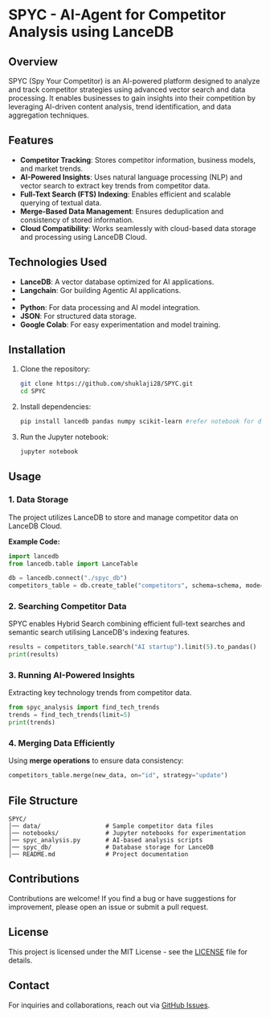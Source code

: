 # SPYC - AI-Agent for Competitor Analysis using LanceDB

## Overview
SPYC (Spy Your Competitor) is an AI-powered platform designed to analyze and track competitor strategies using advanced vector search and data processing. It enables businesses to gain insights into their competition by leveraging AI-driven content analysis, trend identification, and data aggregation techniques.

## Features
- **Competitor Tracking**: Stores competitor information, business models, and market trends.
- **AI-Powered Insights**: Uses natural language processing (NLP) and vector search to extract key trends from competitor data.
- **Full-Text Search (FTS) Indexing**: Enables efficient and scalable querying of textual data.
- **Merge-Based Data Management**: Ensures deduplication and consistency of stored information.
- **Cloud Compatibility**: Works seamlessly with cloud-based data storage and processing using LanceDB Cloud.

## Technologies Used
- **LanceDB**: A vector database optimized for AI applications.
- **Langchain**: Gor building Agentic AI applications.
- 
- **Python**: For data processing and AI model integration.
- **JSON**: For structured data storage.
- **Google Colab**: For easy experimentation and model training.

## Installation
1. Clone the repository:
   ```sh
   git clone https://github.com/shuklaji28/SPYC.git
   cd SPYC
   ```
2. Install dependencies:
   ```sh
   pip install lancedb pandas numpy scikit-learn #refer notebook for detailed info
   ```
3. Run the Jupyter notebook:
   ```sh
   jupyter notebook
   ```

## Usage
### 1. Data Storage
The project utilizes LanceDB to store and manage competitor data on LanceDB Cloud.

**Example Code:**
```python
import lancedb
from lancedb.table import LanceTable

db = lancedb.connect("./spyc_db")
competitors_table = db.create_table("competitors", schema=schema, mode="overwrite")
```

### 2. Searching Competitor Data
SPYC enables Hybrid Search combining efficient full-text searches and semantic search utilising LanceDB's indexing features.

```python
results = competitors_table.search("AI startup").limit(5).to_pandas()
print(results)
```

### 3. Running AI-Powered Insights
Extracting key technology trends from competitor data.

```python
from spyc_analysis import find_tech_trends
trends = find_tech_trends(limit=5)
print(trends)
```

### 4. Merging Data Efficiently
Using **merge operations** to ensure data consistency:

```python
competitors_table.merge(new_data, on="id", strategy="update")
```

## File Structure
```
SPYC/
│── data/                  # Sample competitor data files
│── notebooks/             # Jupyter notebooks for experimentation
│── spyc_analysis.py       # AI-based analysis scripts
│── spyc_db/               # Database storage for LanceDB
│── README.md              # Project documentation
```

## Contributions
Contributions are welcome! If you find a bug or have suggestions for improvement, please open an issue or submit a pull request.

## License
This project is licensed under the MIT License - see the [LICENSE](LICENSE) file for details.

## Contact
For inquiries and collaborations, reach out via [GitHub Issues](https://github.com/shuklaji28/SPYC/issues).

